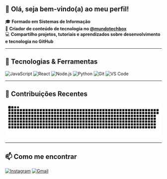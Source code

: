 ## 👋 Olá, seja bem-vindo(a) ao meu perfil!

🎓 **Formado em Sistemas de Informação**  
📱 **Criador de conteúdo de tecnologia no [@mundotechbox](https://instagram.com/mundotechbox)**  
💻 **Compartilho projetos, tutoriais e aprendizados sobre desenvolvimento e tecnologia no GitHub**

---

## 🚀 Tecnologias & Ferramentas

![JavaScript](https://img.shields.io/badge/-JavaScript-F7DF1E?logo=javascript&logoColor=black&style=for-the-badge)
![React](https://img.shields.io/badge/-React-20232A?logo=react&logoColor=61DAFB&style=for-the-badge)
![Node.js](https://img.shields.io/badge/-Node.js-339933?logo=node.js&logoColor=white&style=for-the-badge)
![Python](https://img.shields.io/badge/-Python-3776AB?logo=python&logoColor=white&style=for-the-badge)
![Git](https://img.shields.io/badge/-Git-F05032?logo=git&logoColor=white&style=for-the-badge)
![VS Code](https://img.shields.io/badge/-VSCode-007ACC?logo=visual-studio-code&logoColor=white&style=for-the-badge)

---

## 🔄 Contribuições Recentes

![Snake animation](https://raw.githubusercontent.com/David-Braga878/David-Braga878/output/github-contribution-grid-snake.svg?color_snake=%23AA00FF&color_dots=1c1c1c,2a2a2a,333333,3d3d3d,4a4a4a&pixel_size=12&motion_speed=1)

---

## 📫 Como me encontrar

[![Instagram](https://img.shields.io/badge/-@mundotechbox-E4405F?style=for-the-badge&logo=instagram&logoColor=white)](https://instagram.com/mundotechbox)
[![Gmail](https://img.shields.io/badge/-Gmail-D14836?style=for-the-badge&logo=gmail&logoColor=white)](mailto:seuemail@gmail.com)
